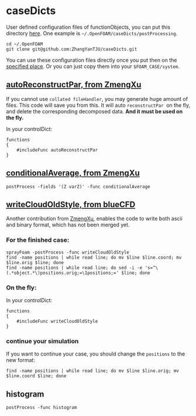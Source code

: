 # caseDicts

User defined configuration files of functionObjects, you can put this directory [here](https://github.com/OpenFOAM/OpenFOAM-dev/blob/master/src/OpenFOAM/db/dictionary/functionEntries/includeFuncEntry/includeFuncEntry.H).
One example is `~/.OpenFOAM/caseDicts/postProcessing`.

```
cd ~/.OpenFOAM
git clone git@github.com:ZhangYanTJU/caseDicts.git
```

You can use these configuration files directly once you put then on the [specified place]((https://github.com/OpenFOAM/OpenFOAM-dev/blob/master/src/OpenFOAM/db/dictionary/functionEntries/includeFuncEntry/includeFuncEntry.H)).
Or you can just copy them into your `$FOAM_CASE/system`.


## [autoReconstructPar, from ZmengXu](https://github.com/ZmengXu/autoReconstructPar)

If you cannot use `collated fileHandler`, you may generate huge amount of files.
This code will save you from this.
It will auto `reconstructPar `on the fly, and delete the corresponding decomposed data.
**And it must be used on the fly.**

In your controlDict:
```
functions
{
    #includeFunc autoReconstructPar
}
```


## [conditionalAverage, from ZmengXu](https://github.com/ZmengXu/conditionalAverage)

```
postProcess -fields '(Z varZ)' -func conditionalAverage
```

## [writeCloudOldStyle, from blueCFD](https://github.com/blueCFD/lagrangianExtraFunctionObjects)

Another contribution from [ZmengXu](https://github.com/ZmengXu/lagrangianExtraFunctionObjects/tree/OF5x), enables the code to write both ascii and binary format, which has not been merged yet.

### For the finished case:
```
sprayFoam -postProcess -func writeCloudOldStyle
find -name positions | while read line; do mv $line $line.coord; mv $line.orig $line; done
find -name positions | while read line; do sed -i -e 's=^\(.*object.*\)positions.orig;=\1positions;=' $line; done
```

### On the fly:

In your controlDict:
```
functions
{
    #includeFunc writeCloudOldStyle
}
```

### continue your simulation
If you want to continue your case, you should change the `positions` to the new format:
```
find -name positions | while read line; do mv $line $line.orig; mv $line.coord $line; done
```

## histogram

```
postProcess -func histogram
```
